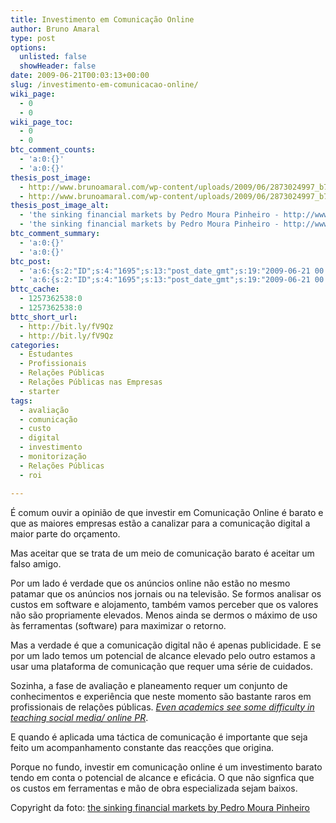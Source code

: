 ```yaml
---
title: Investimento em Comunicação Online
author: Bruno Amaral
type: post
options:
  unlisted: false
  showHeader: false
date: 2009-06-21T00:03:13+00:00
slug: /investimento-em-comunicacao-online/
wiki_page:
  - 0
  - 0
wiki_page_toc:
  - 0
  - 0
btc_comment_counts:
  - 'a:0:{}'
  - 'a:0:{}'
thesis_post_image:
  - http://www.brunoamaral.com/wp-content/uploads/2009/06/2873024997_b7e8b3b71a_b-200x300.jpg
  - http://www.brunoamaral.com/wp-content/uploads/2009/06/2873024997_b7e8b3b71a_b-200x300.jpg
thesis_post_image_alt:
  - 'the sinking financial markets by Pedro Moura Pinheiro - http://www.flickr.com/photos/pedromourapinheiro/2873024997/'
  - 'the sinking financial markets by Pedro Moura Pinheiro - http://www.flickr.com/photos/pedromourapinheiro/2873024997/'
btc_comment_summary:
  - 'a:0:{}'
  - 'a:0:{}'
btc_post:
  - 'a:6:{s:2:"ID";s:4:"1695";s:13:"post_date_gmt";s:19:"2009-06-21 00:03:13";s:23:"initial_import_date_gmt";s:19:"2009-06-21 00:04:31";s:20:"last_import_date_gmt";s:19:"0000-00-00 00:00:00";s:4:"hits";s:1:"0";s:6:"misses";s:1:"0";}'
  - 'a:6:{s:2:"ID";s:4:"1695";s:13:"post_date_gmt";s:19:"2009-06-21 00:03:13";s:23:"initial_import_date_gmt";s:19:"2009-06-21 00:04:31";s:20:"last_import_date_gmt";s:19:"0000-00-00 00:00:00";s:4:"hits";s:1:"0";s:6:"misses";s:1:"0";}'
bttc_cache:
  - 1257362538:0
  - 1257362538:0
bttc_short_url:
  - http://bit.ly/fV9Qz
  - http://bit.ly/fV9Qz
categories:
  - Estudantes
  - Profissionais
  - Relações Públicas
  - Relações Públicas nas Empresas
  - starter
tags:
  - avaliação
  - comunicação
  - custo
  - digital
  - investimento
  - monitorização
  - Relações Públicas
  - roi

---
```

É comum ouvir a opinião de que investir em Comunicação Online é barato e que as maiores empresas estão a canalizar para a comunicação digital a maior parte do orçamento.

Mas aceitar que se trata de um meio de comunicação barato é aceitar um falso amigo.

Por um lado é verdade que os anúncios online não estão no mesmo patamar que os anúncios nos jornais ou na televisão. Se formos analisar os custos em software e alojamento, também vamos perceber que os valores não são propriamente elevados. Menos ainda se dermos o máximo de uso às ferramentas (software) para maximizar o retorno.

Mas a verdade é que a comunicação digital não é apenas publicidade. E se por um lado temos um potencial de alcance elevado pelo outro estamos a usar uma plataforma de comunicação que requer uma série de cuidados.

Sozinha, a fase de avaliação e planeamento requer um conjunto de conhecimentos e experiência que neste momento são bastante raros em profissionais de relações públicas. [_Even academics see some difficulty in teaching social media/ online PR_][1].

E quando é aplicada uma táctica de comunicação é importante que seja feito um acompanhamento constante das reacções que origina.

Porque no fundo, investir em comunicação online é um investimento barato tendo em conta o potencial de alcance e eficácia. O que não signfica que os custos em ferramentas e mão de obra especializada sejam baixos.

<p class="note">
  Copyright da foto: <a href="http://www.flickr.com/photos/pedromourapinheiro/2873024997/">the sinking financial markets by Pedro Moura Pinheiro</a>
</p>

 [1]: http://www.prstudies.com/weblog/2008/08/teaching-social.html